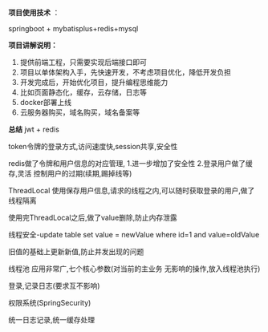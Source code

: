 **项目使用技术** ：

springboot + mybatisplus+redis+mysql

**项目讲解说明：**

1. 提供前端工程，只需要实现后端接口即可
2. 项目以单体架构入手，先快速开发，不考虑项目优化，降低开发负担
3. 开发完成后，开始优化项目，提升编程思维能力
4. 比如页面静态化，缓存，云存储，日志等
5. docker部署上线
6. 云服务器购买，域名购买，域名备案等

**总结**
jwt + redis

token令牌的登录方式,访问速度快,session共享,安全性

redis做了令牌和用户信息的对应管理, 1.进一步增加了安全性 2.登录用户做了缓存,灵活 控制用户的过期(续期,踢掉线等)

ThreadLocal 使用保存用户信息,请求的线程之内,可以随时获取登录的用户,做了线程隔离

使用完ThreadLocal之后,做了value删除,防止内存泄露

线程安全-update table set value = newValue where id=1 and value=oldValue

旧值的基础上更新新值,防止并发出现的问题

线程池 应用非常广,七个核心参数(对当前的主业务 无影响的操作,放入线程池执行)

登录,记录日志(要求互不影响)

权限系统(SpringSecurity)

统一日志记录,统一缓存处理
